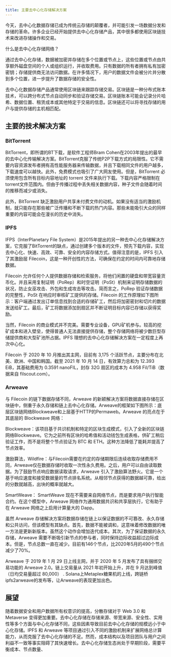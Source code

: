 ```yaml
---
title: 主要去中心化存储解决方案
---
```

今天，去中心化数据存储已成为传统云存储的颠覆者，并可能引发一场数据分发和存储的革命。许多企业已经开始提供去中心化存储产品，其中很多都使用区块链技术来改进存储操作和交易。

什么是去中心化存储网络？

通过去中心化存储，数据被加密并存储在多个位置或节点上，这些位置或节点由共享额外磁盘空间的个人或组织运行，并收取费用。只有数据的所有者拥有私有加密密钥；存储提供商无法访问数据。在许多情况下，用户的数据文件会被分片并分散到多个位置，进一步提升了数据存储的安全性。

去中心化数据存储产品通常使用区块链来跟踪存储交易。区块链是一种分布式账本技术，可以跨分布式节点自动同步和验证存储交易。区块链账本可能会记录分片哈希、数据位置、租赁成本或其他特定于交易的信息。区块链还可以将寻找存储的用户与提供存储的主机相匹配。

## 主要的技术解决方案

### BitTorrent
BitTorrent，即所谓的BT下载，是软件工程师Bram Cohen在2003年提出的最早的去中心化传输解决方案。BitTorrent克服了传统P2P下载方式的局限性。它不需要内容资源发布者拥有高性能服务器来传输数据，并且下载相同文件的用户越多，下载速度可以越快。此外，免费模式也吸引了广大网友使用。但是，BitTorrent 必须使用包含所有目标内容地址的 torrent 文件来执行下载。下载内容严格限制在torrent文件范围内。但由于传播过程中丢失相关数据内容，种子文件会随着时间的推移而减少或消失。

此外，BitTorrent 缺乏激励用户共享未付费文件的动机。如果没有适当的激励机制，就只能存在那些被广泛传播和不断下载的热门内容。那些未能吸引大众的同样重要的内容可能会在漫长的历史中消失。


### IPFS
IFPS（InterPlanetary File System）是2015年提出的另一种去中心化存储解决方案，它克服了BitTorrent的缺点，通过创建多个版本的文件，预先下载内容，实现去中心化、快速、高效、可靠、安全的内容存储方式。值得注意的是，IPFS 引入了其激励层 Filecoin，这是一种开创性的方法，可确保在约定的时间内可靠地存储数据。

Filecoin 允许任何个人提供数据存储和检索服务，将他们闲置的硬盘和带宽容量货币化。并且采用复制证明（PoRep）和时空证明（PoSt）机制来证明存储数据的状况，防止女巫攻击、外包和生成攻击等攻击。简而言之，PoRep 验证存储数据的完整性，PoSt 在响应时审核矿工提供的存储。Filecoin 的工作原理如下图所示：客户端通过发出订单信息找到合适的存储矿工，然后将加密密封和切片的数据发送给矿工。最后，矿工将数据添加到扇区并不断证明目标内容已存储以获得奖励。

当然，Filecoin 的商业模式并不完美。需要专业设备，GPU矿机参与。较高的挖矿成本和进入壁垒，使得普通人无法直接提供存储，整个存储网络将被少数巨型存储提供商和大型矿池所占据。IPFS 理想的去中心化存储解决方案在一定程度上再次中心化。

Filecoin 于 2020 年 10 月推出其主网，目前有 3,175 个活跃节点，主要分布在北美、欧洲、中国和韩国。截至 2021 年 10 月 14 日，有效算力总和为 12.393 EiB，其基础费用为 0.3591 nanoFIL，封存 32G 扇区的成本为 4.958 Fil/TiB（数据来自 filscout.com）。


### Arweave
与 Filecoin 的链下数据存储不同，Arweave 的新颖解决方案将数据直接存储在区块链中，侧重于永久存储和链上去中心化存储。Arweave的框架如下图所示：底层区块链网络Blockweave和上层基于HTTP的Permaweb。Arweave 的亮点在于其底层的 Blockweave 网络：

Blockweave：该项目基于共识机制和特定的区块生成模式，引入了全新的区块链网络Blockweave。它为之前所有区块的哈希值和活动钱包生成表格，供矿工稍后验证工作，而不是将整个节点验证为 BTC 和 ETH。这种方法降低了能耗并提高了节点效率。

激励算法，Wildfire：与Filecoin需要在约定的存储期限后连续收取存储费用不同，Arweave仅在数据存储时收取一次性永久费用。之后，用户可以自由读取数据。为了鼓励节点响应数据读取请求，Arweave 引入了激励算法野火。它是一个基于响应速度和接受数据量的节点排名系统。从相邻节点获得的数据越可靠，给出的分数就越高，出块的概率就越大。

SmartWeave： SmartWeave 现在不需要来自网络节点，而是要求用户执行智能合约。在这个模型中，Arweave 网络作为通用数据共识和共享层执行，它有助于在 Arweave 网络之上启用计算量大的 Dapp。

虽然 Arweave 存储解决方案将数据存储在链上以保证数据的不可篡改、永久存储和公共访问，但该模型有其缺点。首先，数据不能被调和，这意味着修改数据的唯一方法是更新新版本。虽然这个动作会增加迭代成本。其次，为了保证数据的永久存储，Arweave 需要不断吸引新节点的参与者，同时保持边际收益超过边际成本。但是，节点总数一直在减少。目前有146个节点，比2020年5月的490个节点减少了70%。

Arweave 于 2019 年 1 月 29 日上线主网，并于 2020 年 5 月发布了具有捆绑交易功能的 Arweave 2.0。链上交易量从 2021 年初开始上升，并在 9 月达到峰值（日均交易量超过 80,000） . Solana上Metaplex糖果机的上线，跨链桥ipfs2arweave的发布等，让Arweave的表现更加出色。


## 展望
随着数据安全和用户数据所有权意识的提高，分散存储对于 Web 3.0 和 Metaverse 变得更加重要。去中心化存储在存储来源、带宽来源、安全性、实用性等多个方面与中心化存储不同，这些因素导致目前去中心化存储的规模远小于中心化存储。IPFS 和 Arweave 等项目通过引入不同的激励机制来扩展网络总计算能力，从而克服了去中心化存储的不足。然而，成本结构以及项目团队与用户之间利益不一致等事实阻碍了其快速增长。去中心化存储生态尚处于早期阶段，需要平衡成本、节点数量、